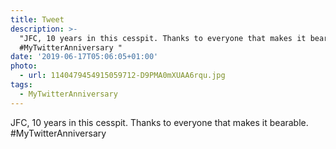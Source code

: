 ```yaml
---
title: Tweet
description: >-
  "JFC, 10 years in this cesspit. Thanks to everyone that makes it bearable.
  #MyTwitterAnniversary "
date: '2019-06-17T05:06:05+01:00'
photo:
  - url: 1140479454915059712-D9PMA0mXUAA6rqu.jpg
tags:
  - MyTwitterAnniversary
---
```

JFC, 10 years in this cesspit. Thanks to everyone that makes it bearable. #MyTwitterAnniversary 
